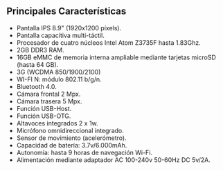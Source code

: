 ## Principales Características

* Pantalla IPS 8.9" (1920x1200 píxels).
* Pantalla capacitiva multi-táctil.
* Procesador de cuatro núcleos Intel Atom Z3735F hasta 1.83Ghz.
* 2GB DDR3 RAM.
* 16GB eMMC de memoria interna ampliable mediante tarjetas microSD (hasta 64 GB).
* 3G (WCDMA 850/1900/2100)
* WI-FI N: módulo 802.11 b/g/n.
* Bluetooth 4.0.
* Cámara frontal 2 Mpx.
* Cámara trasera  5 Mpx.
* Función USB-Host.
* Función USB-OTG.
* Altavoces integrados 2 x 1w.
* Micrófono omnidireccional integrado.
* Sensor de movimiento (acelerómetro).
* Capacidad de batería: 3.7v/6.000mAh.
* Autonomía: hasta 9 horas de navegación Wi-Fi.
* Alimentación mediante adaptador AC 100-240v 50-60Hz DC 5v/2A.
